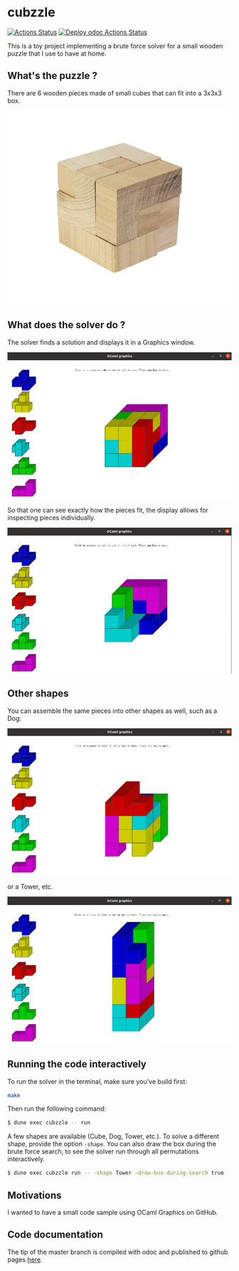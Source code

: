 # cubzzle

[![Actions Status](https://github.com/mbarbin/cubzzle/workflows/CI/badge.svg)](https://github.com/mbarbin/cubzzle/actions/workflows/ci.yml)
[![Deploy odoc Actions Status](https://github.com/mbarbin/cubzzle/workflows/Deploy-odoc/badge.svg)](https://github.com/mbarbin/cubzzle/actions/workflows/deploy-odoc.yml)

This is a toy project implementing a brute force solver for a small
wooden puzzle that I use to have at home.

## What's the puzzle ?

There are 6 wooden pieces made of small cubes that can fit into a
3x3x3 box.

![The puzzle](images/puzzle.png)

## What does the solver do ?

The solver finds a solution and displays it in a Graphics window.

![The cube](images/cube.png)

So that one can see exactly how the pieces fit, the display allows for
inspecting pieces individually.

![The cube help](images/cube-help.png)

## Other shapes

You can assemble the same pieces into other shapes as well, such as a Dog:

![The dog](images/dog.png)

or a Tower, etc.

![The tower](images/tower.png)

## Running the code interactively

To run the solver in the terminal, make sure you've build first:

```bash
make
```

Then run the following command:

```bash
$ dune exec cubzzle -- run
```

A few shapes are available (Cube, Dog, Tower, etc.). To solve a
different shape, provide the option `-shape`. You can also draw the
box during the brute force search, to see the solver run through all
permutations interactively.

```bash
$ dune exec cubzzle run -- -shape Tower -draw-box-during-search true
```

## Motivations

I wanted to have a small code sample using OCaml Graphics on GitHub.

## Code documentation

The tip of the master branch is compiled with odoc and published to
github pages
[here](https://mbarbin.github.io/cubzzle/odoc/cubzzle/index.html).
